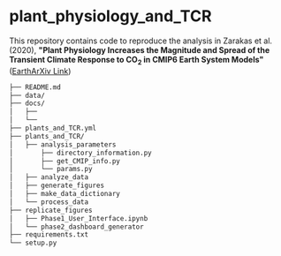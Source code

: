 # plant_physiology_and_TCR

This repository contains code to reproduce the analysis in Zarakas et al. (2020), **"Plant Physiology Increases
the Magnitude and Spread of the Transient Climate Response to CO<sub>2</sub> in CMIP6 Earth System Models"** ([EarthArXiv Link](https://eartharxiv.org/emgxb/))

```bash
├── README.md
├── data/
├── docs/
│   ├── 
│   └── 
├── plants_and_TCR.yml
├── plants_and_TCR/
│   ├── analysis_parameters
│       ├── directory_information.py
│       ├── get_CMIP_info.py
│       └── params.py
│   ├── analyze_data
│   ├── generate_figures
│   ├── make_data_dictionary
│   └── process_data
├── replicate_figures
│   ├── Phase1_User_Interface.ipynb
│   └── phase2_dashboard_generator
├── requirements.txt
└── setup.py
```

